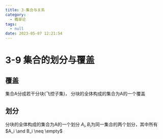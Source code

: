 ```yaml
---
title: 3-集合与关系
category:
  - 概率论
tags:
  - null
date: 2023-05-07 12:21:54
---
```


# 3-9 集合的划分与覆盖
## 覆盖
集合A分成若干分块(飞控子集)， 分块的全体构成的集合为A的一个覆盖
## 划分
分块的全体构成的集合为A的一个划分
${A_i}, {B_i}$为同一集合的两个划分，其中所有$A_i \and B_i \neq \empty$
